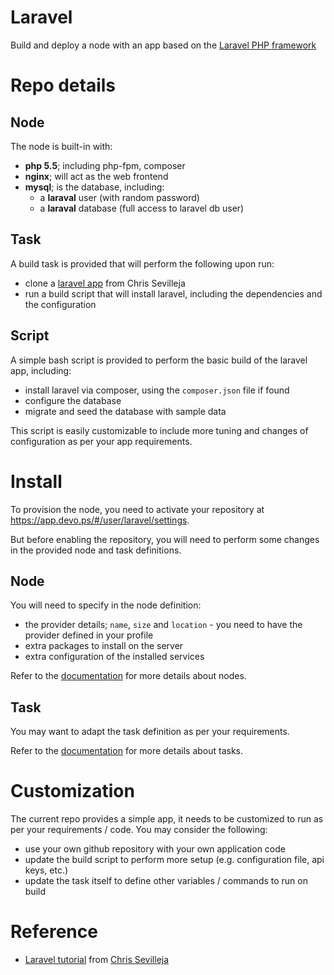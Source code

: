 # Laravel

Build and deploy a node with an app based on the [Laravel PHP framework](http://laravel.com)

# Repo details

## Node

The node is built-in with:

- __php 5.5__; including php-fpm, composer
- __nginx__; will act as the web frontend
- __mysql__; is the database, including:
  - a __laraval__ user (with random password)
  - a __laraval__ database (full access to laravel db user)

## Task

A build task is provided that will perform the following upon run:

- clone a [laravel app](https://github.com/scotch-io/laravel-angular-comment-app) from Chris Sevilleja
- run a build script that will install laravel, including the dependencies and the configuration

## Script

A simple bash script is provided to perform the basic build of the laravel app, including:

- install laravel via composer, using the `composer.json` file if found
- configure the database
- migrate and seed the database with sample data

This script is easily customizable to include more tuning and changes of configuration as per your app requirements.

# Install

To provision the node, you need to activate your repository at https://app.devo.ps/#/user/laravel/settings.

But before enabling the repository, you will need to perform some changes in the provided node and task definitions.

## Node

You will need to specify in the node definition:

- the provider details; `name`, `size` and `location` - you need to have the provider defined in your profile
- extra packages to install on the server
- extra configuration of the installed services

Refer to the [documentation](http://docs.devo.ps/manual/nodes) for more details about nodes.

## Task

You may want to adapt the task definition as per your requirements.

Refer to the [documentation](http://docs.devo.ps/manual/tasks) for more details about tasks.

# Customization

The current repo provides a simple app, it needs to be customized to run as per your requirements / code. You may consider the following:

- use your own github repository with your own application code
- update the build script to perform more setup (e.g. configuration file, api keys, etc.)
- update the task itself to define other variables / commands to run on build

# Reference

- [Laravel tutorial](http://scotch.io/tutorials/php/create-a-laravel-and-angular-single-page-comment-application) from [Chris Sevilleja](http://scotch.io/author/chris)
